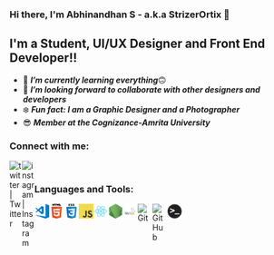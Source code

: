 ### Hi there, I'm Abhinandhan S - a.k.a <b>StrizerOrtix</b> 👋

## I'm a Student, UI/UX Designer and Front End Developer!!

- 🔅 <i><b>I’m currently learning everything</b></i>🙃
- 📰 <i><b>I’m looking forward to collaborate with other designers and developers</b></i>
- ❄️ <i><b>Fun fact: I am a Graphic Designer and a Photographer</b></i>
- 😎 <i><b>Member at the Cognizance-Amrita University</b></i>

### Connect with me:



[<img align="left" alt="twitter | Twitter" width="22px" src="https://image.flaticon.com/icons/png/512/733/733579.png" />][twitter]
[<img align="left" alt="instagram | Instagram" width="22px" src="https://image.flaticon.com/icons/png/512/2111/2111463.png" />][instagram]
<br />

### Languages and Tools:

<img align="left" alt="Visual Studio Code" width="26px" src="https://raw.githubusercontent.com/github/explore/80688e429a7d4ef2fca1e82350fe8e3517d3494d/topics/visual-studio-code/visual-studio-code.png" />
<img align="left" alt="HTML5" width="26px" src="https://raw.githubusercontent.com/github/explore/80688e429a7d4ef2fca1e82350fe8e3517d3494d/topics/html/html.png" />
<img align="left" alt="CSS3" width="26px" src="https://raw.githubusercontent.com/github/explore/80688e429a7d4ef2fca1e82350fe8e3517d3494d/topics/css/css.png" />
<img align="left" alt="JavaScript" width="26px" src="https://raw.githubusercontent.com/github/explore/80688e429a7d4ef2fca1e82350fe8e3517d3494d/topics/javascript/javascript.png" />
<img align="left" alt="React" width="26px" src="https://raw.githubusercontent.com/github/explore/80688e429a7d4ef2fca1e82350fe8e3517d3494d/topics/react/react.png" />
<img align="left" alt="Node.js" width="26px" src="https://raw.githubusercontent.com/github/explore/80688e429a7d4ef2fca1e82350fe8e3517d3494d/topics/nodejs/nodejs.png" />
<img align="left" alt="MySQL" width="26px" src="https://raw.githubusercontent.com/github/explore/80688e429a7d4ef2fca1e82350fe8e3517d3494d/topics/mysql/mysql.png" />
<img align="left" alt="Git" width="26px" src="https://image.flaticon.com/icons/png/512/2111/2111288.png" />
<img align="left" alt="GitHub" width="26px" src="https://image.flaticon.com/icons/png/512/270/270798.png" />
<img align="left" alt="Terminal" width="26px" src="https://raw.githubusercontent.com/github/explore/80688e429a7d4ef2fca1e82350fe8e3517d3494d/topics/terminal/terminal.png" />

<br />
<br />

[twitter]: https://twitter.com/Strizer_Ortix

[instagram]: https://www.instagram.com/strizer_ortix/

